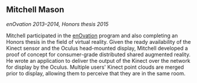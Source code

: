## Mitchell Mason

*enOvation 2013&ndash;2014, Honors thesis 2015*

Mitchell participated in the [enOvation](#enovation) program and also completing an Honors thesis in the field of virtual reality. Given the ready availability of the Kinect sensor and the Oculus head-mounted display, Mitchell developed a proof of concept for consumer-grade distributed shared augmented reality. He wrote an application to deliver the output of the Kinect over the network for display by the Oculus. Multiple users' Kinect point clouds are merged prior to display, allowing them to perceive that they are in the same room.